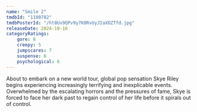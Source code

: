 ```yaml
---
name: "Smile 2"
tmdbId: "1100782"
tmdbPosterId: "/ht8Uv9QPv9y7K0RvUyJIaXOZTfd.jpg"
releaseDate: 2024-10-16
categoryRatings:
    gore: 8
    creepy: 5
    jumpscares: 7
    suspense: 6
    psychological: 6
---
```

About to embark on a new world tour, global pop sensation Skye Riley begins experiencing increasingly terrifying and inexplicable events. Overwhelmed by the escalating horrors and the pressures of fame, Skye is forced to face her dark past to regain control of her life before it spirals out of control.
